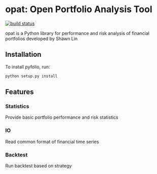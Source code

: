 # opat: Open Portfolio Analysis Tool

[![build status](https://travis-ci.org/shawnlinxl/opat.svg?branch=master)](https://travis-ci.org/shawnlinxl/opat)

opat is a Python library for performance and risk analysis of
financial portfolios developed by Shawn Lin

## Installation

To install pyfolio, run:

```bash
python setup.py install
```

## Features

### Statistics
Provide basic portfolio performance and risk statistics

### IO
Read common format of financial time series

### Backtest
Run backtest based on strategy